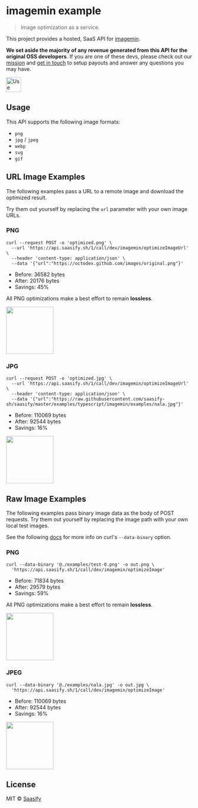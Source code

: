 # imagemin example

> Image optimization as a service.

This project provides a hosted, SaaS API for [imagemin](https://github.com/imagemin/imagemin).

**We set aside the majority of any revenue generated from this API for the original OSS developers**. If you are one of these devs, please check out our [mission](https://saasify.sh/#/mission) and [get in touch](https://saasify.sh/#/support) to setup payouts and answer any questions you may have.

<a href="https://imagemin.saasify.sh">
  <img
    src="https://badges.saasify.sh"
    height="40"
    alt="Use Hosted API"
  />
</a>

## Usage

This API supports the following image formats:

- `png`
- `jpg` / `jpeg`
- `webp`
- `svg`
- `gif`

## URL Image Examples

The following examples pass a URL to a remote image and download the optimized result.

Try them out yourself by replacing the `url` parameter with your own image URLs.

### PNG

```
curl --request POST -o 'optimized.png' \
  --url 'https://api.saasify.sh/1/call/dev/imagemin/optimizeImageUrl' \
  --header 'content-type: application/json' \
  --data '{"url":"https://octodex.github.com/images/original.png"}'
```

- Before: 36582 bytes
- After: 20176 bytes
- Savings: 45%

All PNG optimizations make a best effort to remain **lossless**.

<img src="https://raw.githubusercontent.com/saasify-sh/saasify/master/examples/typescript/imagemin/examples/github-out.png" width="128" />

### JPG

```
curl --request POST -o 'optimized.jpg' \
  --url 'https://api.saasify.sh/1/call/dev/imagemin/optimizeImageUrl' \
  --header 'content-type: application/json' \
  --data '{"url":"https://raw.githubusercontent.com/saasify-sh/saasify/master/examples/typescript/imagemin/examples/nala.jpg"}'
```

- Before: 110069 bytes
- After: 92544 bytes
- Savings: 16%

<img src="https://raw.githubusercontent.com/saasify-sh/saasify/master/examples/typescript/imagemin/examples/nala-out.jpg" width="128" />

## Raw Image Examples

The following examples pass binary image data as the body of POST requests. Try them out yourself by replacing the image path with your own local test images.

See the following [docs](https://ec.haxx.se/http-post.html#posting-binary) for more info on curl's `--data-binary` option.

### PNG

```
curl --data-binary '@./examples/test-0.png' -o out.png \
  'https://api.saasify.sh/1/call/dev/imagemin/optimizeImage'
```

- Before: 71834 bytes
- After: 29579 bytes
- Savings: 59%

All PNG optimizations make a best effort to remain **lossless**.

<img src="https://raw.githubusercontent.com/saasify-sh/saasify/master/examples/typescript/imagemin/examples/test-0-out.png" width="128" />

### JPEG

```
curl --data-binary '@./examples/nala.jpg' -o out.jpg \
  'https://api.saasify.sh/1/call/dev/imagemin/optimizeImage'
```

- Before: 110069 bytes
- After: 92544 bytes
- Savings: 16%

<img src="https://raw.githubusercontent.com/saasify-sh/saasify/master/examples/typescript/imagemin/examples/nala-out.jpg" width="128" />

## License

MIT © [Saasify](https://saasify.sh)
